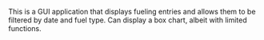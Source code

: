 This is a GUI application that displays fueling entries and allows them to be filtered by date and fuel type. Can display a box chart, albeit with limited functions.
